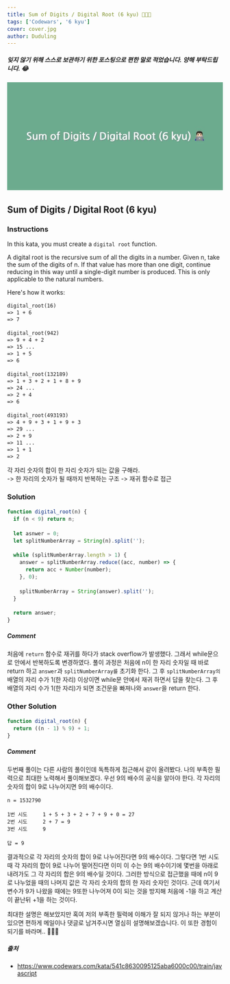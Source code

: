 ```yaml
---
title: Sum of Digits / Digital Root (6 kyu) 👨🏻‍💻
tags: ['Codewars', '6 kyu']
cover: cover.jpg
author: Duduling
---
```


##### 잊지 않기 위해 스스로 보관하기 위한 포스팅으로 편한 말로 적었습니다. 양해 부탁드립니다. 😂

![duduling preview image](cover.jpg)

## Sum of Digits / Digital Root (6 kyu)

### Instructions

In this kata, you must create a `digital root` function.

A digital root is the recursive sum of all the digits in a number. Given n, take the sum of the digits of n. If that value has more than one digit, continue reducing in this way until a single-digit number is produced. This is only applicable to the natural numbers.

Here's how it works:

```dummy
digital_root(16)
=> 1 + 6
=> 7

digital_root(942)
=> 9 + 4 + 2
=> 15 ...
=> 1 + 5
=> 6

digital_root(132189)
=> 1 + 3 + 2 + 1 + 8 + 9
=> 24 ...
=> 2 + 4
=> 6

digital_root(493193)
=> 4 + 9 + 3 + 1 + 9 + 3
=> 29 ...
=> 2 + 9
=> 11 ...
=> 1 + 1
=> 2
```

각 자리 숫자의 합이 한 자리 숫자가 되는 값을 구해라.  
-> 한 자리의 숫자가 될 때까지 반복하는 구조 -> 재귀 함수로 접근

### Solution

```js
function digital_root(n) {
  if (n < 9) return n;

  let asnwer = 0;
  let splitNumberArray = String(n).split('');

  while (splitNumberArray.length > 1) {
    answer = splitNumberArray.reduce((acc, number) => {
      return acc + Number(number);
    }, 0);

    splitNumberArray = String(answer).split('');
  }

  return answer;
}
```

##### Comment

처음에 `return` 함수로 재귀를 하다가 stack overflow가 발생했다. 그래서 while문으로 안에서 반복하도록 변경하였다. 풀이 과정은 처음에 n이 한 자리 숫자일 때 바로 return 하고 `answer`과 `splitNumberArray를` 초기화 한다. 그 후 `splitNumberArray의` 배열의 자리 수가 1(한 자리) 이상이면 while문 안에서 재귀 하면서 답을 찾는다. 그 후 배열의 자리 수가 1(한 자리)가 되면 조건문을 빠져나와 `answer`을 return 한다.

### Other Solution

```js
function digital_root(n) {
  return ((n - 1) % 9) + 1;
}
```

##### Comment

두번째 풀이는 다른 사람의 풀이인데 독특하게 접근해서 같이 올려봤다. 나의 부족한 필력으로 최대한 노력해서 풀이해보겠다.
우선 9의 배수의 공식을 알아야 한다. 각 자리의 숫자의 합이 9로 나누어지면 9의 배수이다.

```dummy
n = 1532790

1번 시도     1 + 5 + 3 + 2 + 7 + 9 + 0 = 27
2번 시도     2 + 7 = 9
3번 시도     9

답 = 9
```

결과적으로 각 자리의 숫자의 합이 9로 나누어진다면 9의 배수이다. 그렇다면 1번 시도 때 각 자리의 합이 9로 나누어 떨어진다면 이미 이 수는 9의 배수이기에 몇번을 아래로 내려가도 그 각 자리의 합은 9의 배수일 것이다. 그러한 방식으로 접근했을 때에 n이 9로 나누었을 때의 나머지 값은 각 자리 숫자의 합의 한 자리 숫자인 것이다. 근데 여기서 변수가 9가 나왔을 때에는 9또한 나누어져 0이 되는 것을 방지해 처음에 -1을 하고 계산이 끝난뒤 +1을 하는 것이다.

최대한 설명은 해보았지만 혹여 저의 부족한 필력에 이해가 잘 되지 않거나 하는 부분이 있으면 편하게 메일이나 댓글로 남겨주시면 열심히 설명해보겠습니다. 이 또한 경험이 되기를 바라며.. 👨🏻‍💻

##### 출처

- https://www.codewars.com/kata/541c8630095125aba6000c00/train/javascript
